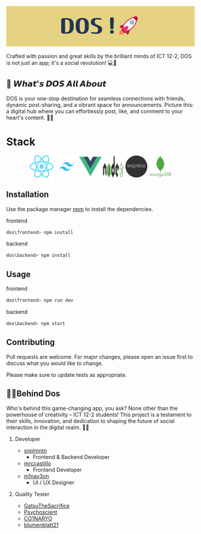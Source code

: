 <p align="center"><a href="https://dosshs.online" target="_blank" rel="noopener noreferrer"><img src="assets/DOS.png" alt="re-frame logo"></a></p>

Crafted with passion and great skills by the brilliant minds of ICT 12-2, DOS is not just an app; it's a social revolution! 💻📱

## 🌟 𝙒𝙝𝙖𝙩'𝙨 𝘿𝙊𝙎 𝘼𝙡𝙡 𝘼𝙗𝙤𝙪𝙩

DOS is your one-stop destination for seamless connections with friends, dynamic post-sharing, and a vibrant space for announcements. Picture this: a digital hub where you can effortlessly post, like, and comment to your heart's content. 🤳💬

# Stack

<div align="center">
  <img width="65px" height="60px" src="./assets/react.png" alt="react logo"/>
  <img width="60px" height="60px" src="./assets/tailwind.png" alt="tailwind logo"/>
  <img width="60px" height="60px" src="./assets/Vue.png" alt="vue logo"/>
  <img width="55px" height="60px" src="./assets/nodejsDark.svg" alt="node logo"/>
  <img width="60px" height="60px" src="./assets/express-js.png" alt="express logo"/>
  <img width="60px" height="60px" src="./assets/mongo.png" alt="mongo logo"/>
</div>

## Installation

Use the package manager [npm](https://www.npmjs.com/) to install the dependencies.

frontend

```bash
dos\frontend> npm install
```

backend

```bash
dos\backend> npm install
```

## Usage

frontend

```javascript
dos\frontend> npm run dev
```

backend

```javascript
dos\backend> npm start
```

## Contributing

Pull requests are welcome. For major changes, please open an issue first
to discuss what you would like to change.

Please make sure to update tests as appropriate.

## **👩‍💻Behind Dos**

Who's behind this game-changing app, you ask? None other than the powerhouse of creativity – ICT 12-2 students! This project is a testament to their skills, innovation, and dedication to shaping the future of social interaction in the digital realm. 🧠💡

1. Developer

   - [snplmntn](https://github.com/snplmntn)
     - Frontend & Backend Developer
   - [mrccastillo](https://github.com/mrccastillo)
     - Frontend Developer
   - [m1nay3on](https://github.com/m1nay3on)
     - UI / UX Designer

2. Quality Tester

   - [GatsuTheSacrifice](https://github.com/GatsuTheSacrifice)
   - [Psychoscient](https://github.com/Psychoscient)
   - [CO1NARYO](https://github.com/CO1NARYO)
   - [blumenblatt21](https://github.com/blumenblatt21)
